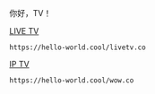 你好，TV！

[LIVE TV](https://hello-world.cool/livetv.co) 
```
https://hello-world.cool/livetv.co
```

[IP TV](https://hello-world.cool/iptv.co) 
```
https://hello-world.cool/wow.co
```
